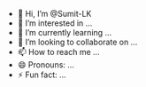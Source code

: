 - 👋 Hi, I’m @Sumit-LK
- 👀 I’m interested in ...
- 🌱 I’m currently learning ...
- 💞️ I’m looking to collaborate on ...
- 📫 How to reach me ...
- 😄 Pronouns: ...
- ⚡ Fun fact: ...

<!---
Sumit-LK/Sumit-LK is a ✨ special ✨ repository because its `README.md` (this file) appears on your GitHub profile.
You can click the Preview link to take a look at your changes.
--->
